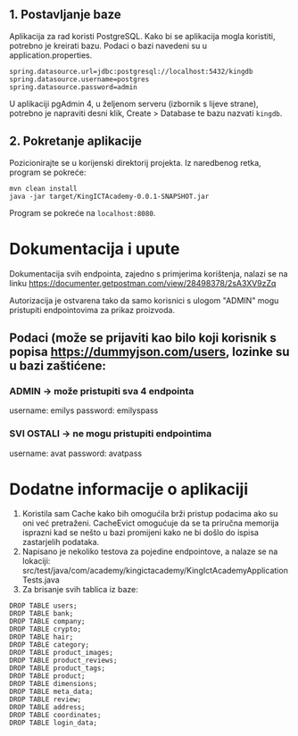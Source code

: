 ## 1. Postavljanje baze
Aplikacija za rad koristi PostgreSQL. Kako bi se aplikacija mogla koristiti, potrebno je kreirati bazu. Podaci o bazi navedeni su u application.properties.
```
spring.datasource.url=jdbc:postgresql://localhost:5432/kingdb
spring.datasource.username=postgres
spring.datasource.password=admin
```
U aplikaciji pgAdmin 4, u željenom serveru (izbornik s lijeve strane), potrebno je napraviti desni klik, Create > Database te bazu nazvati ```kingdb```. 

## 2. Pokretanje aplikacije
Pozicionirajte se u korijenski direktorij projekta. Iz naredbenog retka, program se pokreće:
```
mvn clean install
java -jar target/KingICTAcademy-0.0.1-SNAPSHOT.jar 
```

Program se pokreće na ```localhost:8080```.

# Dokumentacija i upute
Dokumentacija svih endpointa, zajedno s primjerima korištenja, nalazi se na linku
https://documenter.getpostman.com/view/28498378/2sA3XV9zZq

Autorizacija je ostvarena tako da samo korisnici s ulogom "ADMIN" mogu pristupiti endpointovima za prikaz proizvoda. 

## Podaci (može se prijaviti kao bilo koji korisnik s popisa https://dummyjson.com/users, lozinke su u bazi zaštićene:
### ADMIN -> može pristupiti sva 4 endpointa
username: emilys
password: emilyspass

### SVI OSTALI -> ne mogu pristupiti endpointima
username: avat
password: avatpass

# Dodatne informacije o aplikaciji
1. Koristila sam Cache kako bih omogućila brži pristup podacima ako su oni već pretraženi. CacheEvict omogućuje da se ta priručna memorija isprazni kad se nešto u bazi promijeni kako ne bi došlo do ispisa zastarjelih podataka.
2. Napisano je nekoliko testova za pojedine endpointove, a nalaze se na lokaciji: src/test/java/com/academy/kingictacademy/KingIctAcademyApplicationTests.java
3. Za brisanje svih tablica iz baze:
```
DROP TABLE users;
DROP TABLE bank;
DROP TABLE company;
DROP TABLE crypto;
DROP TABLE hair;
DROP TABLE category;
DROP TABLE product_images;
DROP TABLE product_reviews;
DROP TABLE product_tags;
DROP TABLE product;
DROP TABLE dimensions;
DROP TABLE meta_data;
DROP TABLE review;
DROP TABLE address;
DROP TABLE coordinates;
DROP TABLE login_data;

```
   
